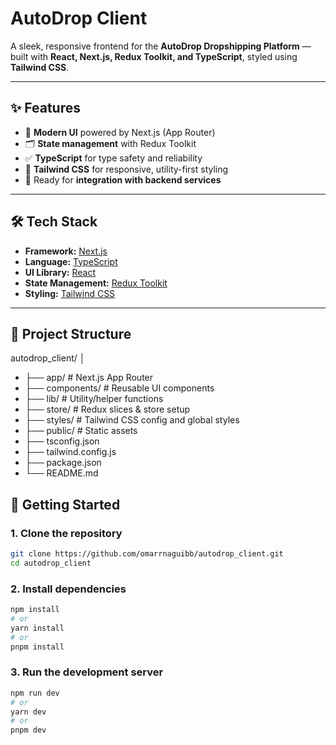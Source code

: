# AutoDrop Client

A sleek, responsive frontend for the **AutoDrop Dropshipping Platform** — built with **React, Next.js, Redux Toolkit, and TypeScript**, styled using **Tailwind CSS**.

---

## ✨ Features

- 🚀 **Modern UI** powered by Next.js (App Router)  
- 🗂 **State management** with Redux Toolkit  
- ✅ **TypeScript** for type safety and reliability  
- 🎨 **Tailwind CSS** for responsive, utility-first styling  
- 🔌 Ready for **integration with backend services**  

---

## 🛠 Tech Stack

- **Framework:** [Next.js](https://nextjs.org/)  
- **Language:** [TypeScript](https://www.typescriptlang.org/)  
- **UI Library:** [React](https://react.dev/)  
- **State Management:** [Redux Toolkit](https://redux-toolkit.js.org/)  
- **Styling:** [Tailwind CSS](https://tailwindcss.com/)  

---

## 🚀 Project Structure

autodrop_client/
│
- ├── app/          # Next.js App Router
- ├── components/   # Reusable UI components
- ├── lib/          # Utility/helper functions
- ├── store/        # Redux slices & store setup
- ├── styles/       # Tailwind CSS config and global styles
- ├── public/       # Static assets
- ├── tsconfig.json
- ├── tailwind.config.js
- ├── package.json
- └── README.md

## 🚀 Getting Started

### 1. Clone the repository
```bash
git clone https://github.com/omarrnaguibb/autodrop_client.git
cd autodrop_client
```
### 2. Install dependencies
```bash
npm install
# or
yarn install
# or
pnpm install
```
### 3. Run the development server
```bash
npm run dev
# or
yarn dev
# or
pnpm dev
```

